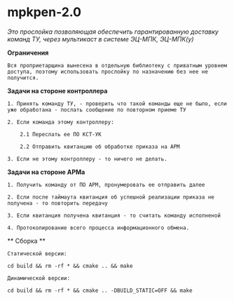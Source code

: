 mpkpen-2.0
=====


*Это прослойка позволяющая обеспечить гарантированную доставку команд ТУ, через мультикаст в системе ЭЦ-МПК, ЭЦ-МПК(у)*

**Ограничения**

    Вся проприетарщина вынесена в отдельную библиотеку с приватным уровнем доступа, поэтому использовать прослойку по назначению без нее не получится.

	 
**Задачи на стороне контроллера**

    1. Принять команду ТУ, - проверить что такой команды еще не было, если уже обработана - послать сообщение по повторном приеме ТУ
    
    2. Если команда этому контроллеру:

	    2.1 Переслать ее ПО КСТ-УК

	    2.2 Отправить квитанцию об обработке приказа на АРМ

    3. Если не этому контроллеру - то ничего не делать.


**Задачи на стороне АРМа**

    1. Получить команду от ПО АРМ, пронумеровать ее отправить далее

    2. Если после таймаута квитанция об успешной реализации приказа не получена - то повторить передачу

    3. Если квитанция получена квитанция - то считать команду исполненой

    4. Протоколирование всего процесса информационного обмена.


** Сборка **

    Cтатической версии:
	
	cd build && rm -rf * && cmake .. && make

    Динамической версии:

	cd build && rm -rf * && cmake .. -DBUILD_STATIC=OFF && make



